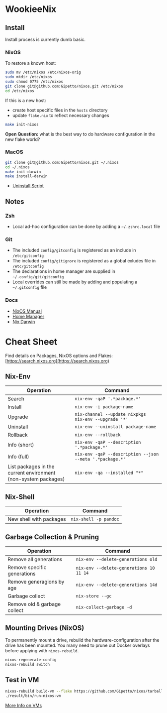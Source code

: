 # WookieeNix

## Install

Install process is currently dumb basic.

### NixOS

To restore a known host:

```sh
sudo mv /etc/nixos /etc/nixos-orig
sudo mkdir /etc/nixos
sudo chmod 0775 /etc/nixos
git clone git@github.com:Gipetto/nixos.git /etc/nixos
cd /etc/nixos
```

If this is a new host:
- create host specific files in the `hosts` directory
- update `flake.nix` to reflect necessary changes

```sh
make init-nixos
```

**Open Question:** what is the best way to do hardware configuration in the 
new flake world?

### MacOS

```sh
git clone git@github.com:Gipetto/nixos.git ~/.nixos
cd ~/.nixos
make init-darwin
make install-darwin
```

- [Uninstall Script](https://github.com/jacix/nixbits/blob/32f15fbb9927566a3052f7a7e0642508363399d6/nix-uninstall.sh)

## Notes

### Zsh

- Local ad-hoc configuration can be done by adding a `~/.zshrc.local` file

### Git

- The included `config/gitconfig` is registered as an include in `/etc/gitconfig`
- The included `config/gitignore` is registered as a global exludes file in `/etc/gitconfig`
- The declarations in home manager are supplied in `~/.config/git/gitconfig`
- Local overrides can still be made by adding and populating a `~/.gitconfig` file

### Docs

- [NixOS Manual](https://nixos.org/manual/nixos/stable/)
- [Home Manager](https://nix-community.github.io/home-manager/index.html#ch-nix-flakes)
- [Nix Darwin](http://daiderd.com/nix-darwin/)

# Cheat Sheet

Find details on Packages, NixOS options and Flakes: 
[https://search.nixos.org](https://search.nixos.org)

## Nix-Env

| Operation | Command |
| --------- | ------- |
| Search | `nix-env -qaP '.*package.*'` |
| Install | `nix-env -i package-name` |
| Upgrade | `nix-channel --update nixpkgs`<br>`nix-env --upgrade '*'` |
| Uninstall | `nix-env --uninstall package-name` |
| Rollback | `nix-env --rollback` |
| Info (short) | `nix-env -qaP --description '.*package.*'` |
| Info (full) | `nix-env -qaP --description --json --meta '.*package.*'` |
| List packages in the current environment<br>(non-system packages) | `nix-env -qa --installed "*"` |

## Nix-Shell

| Operation | Command |
| --------- | ------- |
| New shell with packages | `nix-shell -p pandoc` |

## Garbage Collection & Pruning

| Operation | Command |
| --------- | ------- |
| Remove all generations | `nix-env --delete-generations old` |
| Remove specific generations | `nix-env --delete-generations 10 11 14` |
| Remove generagions by age | `nix-env --delete-generations 14d` |
| Garbage collect | `nix-store --gc` |
| Remove old & garbage collect | `nix-collect-garbage -d` |

## Mounting Drives (NixOS)

To permanently mount a drive, rebuild the hardware-configuration after the drive has been mounted. You many need to prune out Docker overlays before applying with `nixos-rebuild`.

``` sh
nixos-regenerate-config
nixos-rebuild switch
```

## Test in VM

```sh
nixos-rebuild build-vm --flake https://github.com/Gipetto/nixos/tarball/master
./result/bin/run-nixos-vm
```

[More Info on VMs](https://nixos.org/manual/nixos/stable/)

